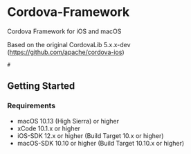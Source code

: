 # Cordova-Framework
Cordova Framework for iOS and macOS

Based on the original CordovaLib 5.x.x-dev (https://github.com/apache/cordova-ios)

`#`

## Getting Started

### Requirements
* macOS 10.13 (High Sierra) or higher
* xCode 10.1.x or higher
* iOS-SDK 12.x or higher (Build Target 10.x or higher)
* macOS-SDK 10.10 or higher (Build Target 10.10.x or higher)

